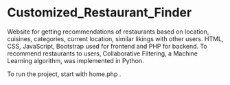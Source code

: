 # Customized_Restaurant_Finder
Website for getting recommendations of restaurants based on location, cuisines, categories, current location, 
similar likings with other users. HTML, CSS, JavaScript, Bootstrap used for frontend and PHP for backend. 
To recommend restaurants to users, Collaborative Filtering, a Machine Learning algorithm, was implemented in Python. 

To run the project, start with home.php .
